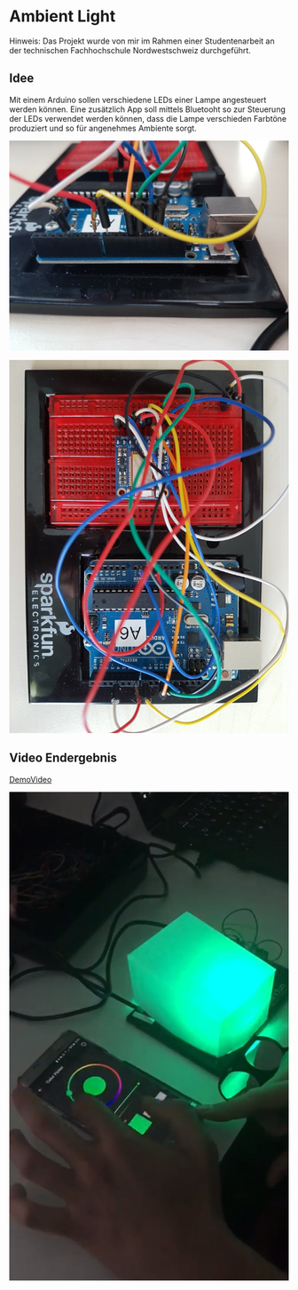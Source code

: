 # Ambient Light

Hinweis: Das Projekt wurde von mir im Rahmen einer Studentenarbeit an der technischen Fachhochschule Nordwestschweiz durchgeführt.

## Idee
Mit einem Arduino sollen verschiedene LEDs einer Lampe angesteuert werden können. Eine zusätzlich App soll mittels Bluetooht so zur Steuerung der LEDs verwendet werden können, dass die Lampe verschieden Farbtöne produziert und so für angenehmes Ambiente sorgt. 

![ArduionVideo](./Arduino1.jpg)

![ArduionVideo](./Arduino2.jpg)

## Video Endergebnis
[DemoVideo](https://youtu.be/ljIRN8pycBI) </br>

[![ArduionVideo](./ArduinoVideo.jpg)](https://youtu.be/ljIRN8pycBI)




